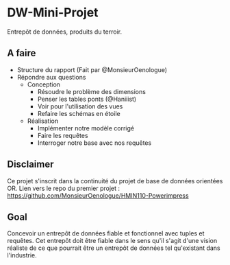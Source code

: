 # DW-Mini-Projet
Entrepôt de données, produits du terroir.

## A faire
- Structure du rapport (Fait par @MonsieurOenologue)
- Répondre aux questions
    - Conception
        - Résoudre le problème des dimensions
        - Penser les tables ponts (@Haniiist)
        - Voir pour l'utilisation des vues
        - Refaire les schémas en étoile
    - Réalisation
        - Implémenter notre modèle corrigé
        - Faire les requêtes
        - Interroger notre base avec nos requêtes

## Disclaimer
Ce projet s'inscrit dans la continuité du projet de base de données orientées OR.
Lien vers le repo du premier projet : https://github.com/MonsieurOenologue/HMIN110-Powerimpress

## Goal
Concevoir un entrepôt de données fiable et fonctionnel avec tuples et requêtes.
Cet entrepôt doit être fiable dans le sens qu'il s'agit d'une vision réaliste de ce que pourrait être un entrepôt de données tel
qu'existant dans l'industrie.
